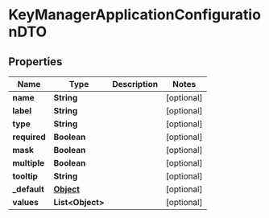 

# KeyManagerApplicationConfigurationDTO

## Properties

Name | Type | Description | Notes
------------ | ------------- | ------------- | -------------
**name** | **String** |  |  [optional]
**label** | **String** |  |  [optional]
**type** | **String** |  |  [optional]
**required** | **Boolean** |  |  [optional]
**mask** | **Boolean** |  |  [optional]
**multiple** | **Boolean** |  |  [optional]
**tooltip** | **String** |  |  [optional]
**_default** | [**Object**](.md) |  |  [optional]
**values** | **List&lt;Object&gt;** |  |  [optional]



